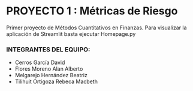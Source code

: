 # PROYECTO 1 : Métricas de Riesgo
Primer proyecto de Métodos Cuantitativos en Finanzas.
Para visualizar la aplicación de Streamlit basta ejecutar Homepage.py

### **INTEGRANTES DEL EQUIPO:**
- Cerros García David
- Flores Moreno Alan Alberto
- Melgarejo Hernández Beatriz
- Tilihuit Ortigoza Rebeca Macbeth
